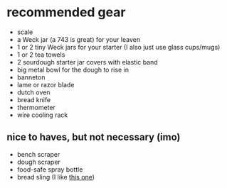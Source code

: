 # recommended gear

- scale
- a Weck jar (a 743 is great) for your leaven
- 1 or 2 tiny Weck jars for your starter (I also just use glass cups/mugs)
- 1 or 2 tea towels
- 2 sourdough starter jar covers with elastic band
- big metal bowl for the dough to rise in
- banneton
- lame or razor blade
- dutch oven
- bread knife
- thermometer
- wire cooling rack

## nice to haves, but not necessary (imo)

- bench scraper
- dough scraper
- food-safe spray bottle
- bread sling (I like [this one](https://rosehillsourdough.com/product/the-breadmat/?srsltid=AfmBOop5VgQt2yKuYIq3ZkEJdtUn0N2kEibFJPB1MgI5xUOax1J78lvF&v=0b3b97fa6688))
